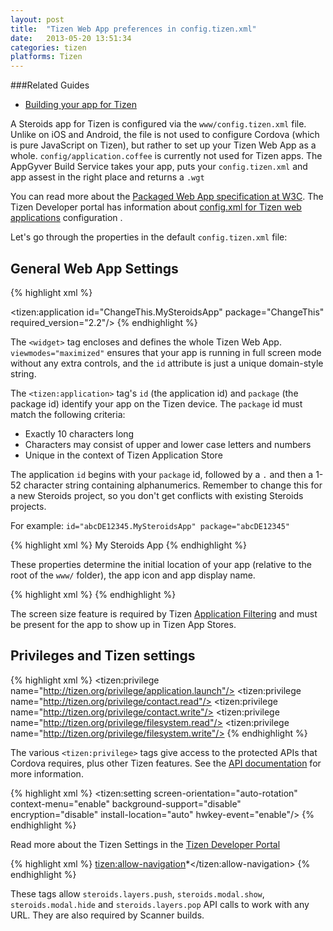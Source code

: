 ```yaml
---
layout: post
title:  "Tizen Web App preferences in config.tizen.xml"
date:   2013-05-20 13:51:34
categories: tizen
platforms: Tizen
---
```


###Related Guides
- [Building your app for Tizen][tizen-build-config]

A Steroids app for Tizen is configured via the `www/config.tizen.xml` file. Unlike on iOS and Android, the file is not used to configure Cordova (which is pure JavaScript on Tizen), but rather to set up your Tizen Web App as a whole. `config/application.coffee` is currently not used for Tizen apps. The AppGyver Build Service takes your app, puts your `config.tizen.xml` and app assest in the right place and returns a `.wgt`

You can read more about the [Packaged Web App specification at W3C](http://www.w3.org/TR/widgets/). The Tizen Developer portal has information about [config.xml for Tizen web applications](https://developer.tizen.org/help/index.jsp?topic=%2Forg.tizen.web.appprogramming%2Fhtml%2Fapp_dev_process%2Fset_widget_web.htm) configuration .

Let's go through the properties in the default `config.tizen.xml` file:

## General Web App Settings

{% highlight xml %}
<?xml version="1.0" encoding="UTF-8"?>
<widget xmlns="http://www.w3.org/ns/widgets" xmlns:tizen="http://tizen.org/ns/widgets"
  id="http://yourdomain/myapp" version="1.0.0" viewmodes="maximized">
  <tizen:application id="ChangeThis.MySteroidsApp" package="ChangeThis"
    required_version="2.2"/>
{% endhighlight %}

The `<widget>` tag encloses and defines the whole Tizen Web App. `viewmodes="maximized"` ensures that your app is running in full screen mode without any extra controls, and the `id` attribute is just a unique domain-style string.

The `<tizen:application>` tag's `id` (the application id) and `package` (the package id) identify your app on the Tizen device. The `package` id must match the following criteria:

* Exactly 10 characters long
* Characters may consist of upper and lower case letters and numbers
* Unique in the context of Tizen Application Store

The application `id` begins with your `package` id, followed by a `.` and then a 1-52 character string containing alphanumerics. Remember to change this for a new Steroids project, so you don't get conflicts with existing Steroids projects.

For example: `id="abcDE12345.MySteroidsApp" package="abcDE12345"`

{% highlight xml %}
<content src="index.html"/>
<icon src="icons/steroids.png"/>
<name>My Steroids App</name>
{% endhighlight %}

These properties determine the initial location of your app (relative to the root of the `www/` folder), the app icon and app display name.

{% highlight xml %}
<feature name="http://tizen.org/feature/screen.size.normal.720.1280"/>
{% endhighlight %}

The screen size feature is required by Tizen [Application Filtering](https://developer.tizen.org/help/index.jsp?topic=%2Forg.tizen.gettingstarted%2Fhtml%2Ftizen_overview%2Fapplication_filtering.htm) and must be present for the app to show up in Tizen App Stores.

## Privileges and Tizen settings
{% highlight xml %}
<tizen:privilege name="http://tizen.org/privilege/application.launch"/>
<tizen:privilege name="http://tizen.org/privilege/contact.read"/>
<tizen:privilege name="http://tizen.org/privilege/contact.write"/>
<tizen:privilege name="http://tizen.org/privilege/filesystem.read"/>
<tizen:privilege name="http://tizen.org/privilege/filesystem.write"/>
{% endhighlight %}

The various `<tizen:privilege>` tags give access to the protected APIs that Cordova requires, plus other Tizen features. See the [API documentation](https://developer.tizen.org/help/index.jsp?topic=%2Forg.tizen.web.device.apireference%2Ftizen%2Fprivilege.html) for more information.

{% highlight xml %}
<tizen:setting screen-orientation="auto-rotation" context-menu="enable"
  background-support="disable" encryption="disable" install-location="auto"
  hwkey-event="enable"/>
{% endhighlight %}

Read more about the Tizen Settings in the [Tizen Developer Portal](https://developer.tizen.org/help/index.jsp?topic=%2Forg.tizen.web.appprogramming%2Fhtml%2Fapp_dev_process%2Fediting_tizen.htm)

{% highlight xml %}
<tizen:allow-navigation>*</tizen:allow-navigation>
<access origin="*" subdomains="true"></access>
{% endhighlight %}

These tags allow `steroids.layers.push`, `steroids.modal.show`, `steroids.modal.hide` and `steroids.layers.pop` API calls to work with any URL. They are also required by Scanner builds.

[tizen-build-config]: /steroids/guides/cloud_services/tizen-build-config/
